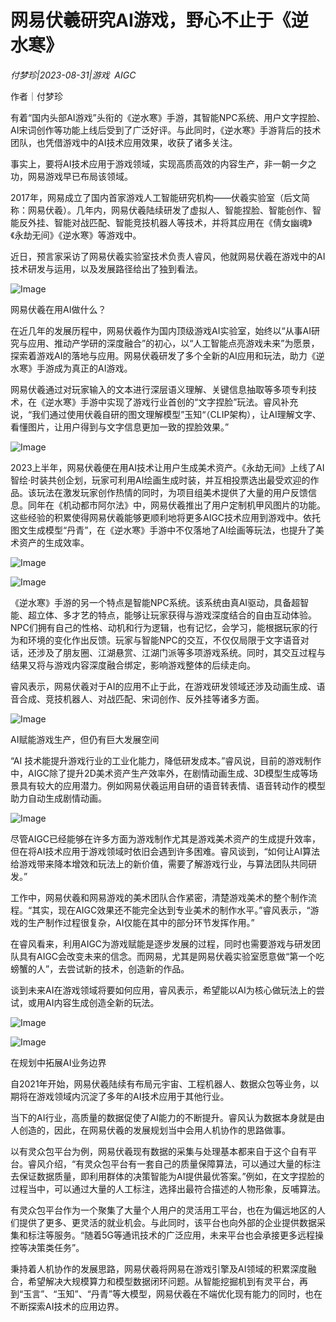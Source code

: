 # 网易伏羲研究AI游戏，野心不止于《逆水寒》

*付梦珍|2023-08-31|游戏 
                                                AIGC*

作者｜付梦珍

有着“国内头部AI游戏”头衔的《逆水寒》手游，其智能NPC系统、用户文字捏脸、AI宋词创作等功能上线后受到了广泛好评。与此同时，《逆水寒》手游背后的技术团队，也凭借游戏中的AI技术应用效果，收获了诸多关注。

事实上，要将AI技术应用于游戏领域，实现高质高效的内容生产，非一朝一夕之功，网易游戏早已布局该领域。

2017年，网易成立了国内首家游戏人工智能研究机构——伏羲实验室（后文简称：网易伏羲）。几年内，网易伏羲陆续研发了虚拟人、智能捏脸、智能创作、智能反外挂、智能对战匹配、智能竞技机器人等技术，并将其应用在《倩女幽魂》《永劫无间》《逆水寒》等游戏中。

近日，预言家采访了网易伏羲实验室技术负责人睿风，他就网易伏羲在游戏中的AI技术研发与运用，以及发展路径给出了独到看法。

![Image](https://mp.toutiao.com/mp/agw/article_material/open_image/get?code=OGJkMTQzN2FmNzFkNjdlODI4YTkyNDBkOGI0ZGNmMDQsMTY5MzQ3MzY2MTU4NA==)

网易伏羲在用AI做什么？

在近几年的发展历程中，网易伏羲作为国内顶级游戏AI实验室，始终以“从事AI研究与应用、推动产学研的深度融合”的初心，以“人工智能点亮游戏未来”为愿景，探索着游戏AI的落地与应用。网易伏羲研发了多个全新的AI应用和玩法，助力《逆水寒》手游成为真正的AI游戏。

网易伏羲通过对玩家输入的文本进行深层语义理解、关键信息抽取等多项专利技术，在《逆水寒》手游中实现了游戏行业首创的“文字捏脸”玩法。睿风补充说，“我们通过使用伏羲自研的图文理解模型”玉知“（CLIP架构），让AI理解文字、看懂图片，让用户得到与文字信息更加一致的捏脸效果。”

![Image](https://mp.toutiao.com/mp/agw/article_material/open_image/get?code=YmM2OGRkMDlmOThhN2FkNDdmNmJiMjAzNTYzMTI3ZDcsMTY5MzQ3MzY2MTU4NA==)

2023上半年，网易伏羲便在用AI技术让用户生成美术资产。《永劫无间》上线了AI智绘·时装共创企划，玩家可利用AI绘画生成时装，并互相投票选出最受欢迎的作品。该玩法在激发玩家创作热情的同时，为项目组美术提供了大量的用户反馈信息。同年在《机动都市阿尔法》中，网易伏羲推出了用户定制机甲风图片的功能。这些经验的积累使得网易伏羲能够更顺利地将更多AIGC技术应用到游戏中。依托图文生成模型“丹青”，在《逆水寒》手游中不仅落地了AI绘画等玩法，也提升了美术资产的生成效率。

![Image](https://mp.toutiao.com/mp/agw/article_material/open_image/get?code=OGJhODhhMGM5Y2ViYjA5NGE5YmNjNTdjNDUzZjBkYzIsMTY5MzQ3MzY2MTU4NA==)

![Image](https://mp.toutiao.com/mp/agw/article_material/open_image/get?code=ZDFmYmJmMzQ0MjdjYzNmNjBkZDdmZmJiYjJiMTE2MjksMTY5MzQ3MzY2MTU4NA==)

《逆水寒》手游的另一个特点是智能NPC系统。该系统由真AI驱动，具备超智能、超立体、多才艺的特点，能够让玩家获得与游戏深度结合的自由互动体验。NPC们拥有自己的性格、动机和行为逻辑，也有记忆，会学习，能根据玩家的行为和环境的变化作出反馈。玩家与智能NPC的交互，不仅仅局限于文字语音对话，还涉及了朋友圈、江湖悬赏、江湖门派等多项游戏系统。同时，其交互过程与结果又将与游戏内容深度融合绑定，影响游戏整体的后续走向。

睿风表示，网易伏羲对于AI的应用不止于此，在游戏研发领域还涉及动画生成、语音合成、竞技机器人、对战匹配、宋词创作、反外挂等诸多方面。

![Image](https://mp.toutiao.com/mp/agw/article_material/open_image/get?code=YjQ1ZDViZTQxZTI1ZjIxMWYyZDBiMzkxMDYyMTI4ZmYsMTY5MzQ3MzY2MTU4NA==)

AI赋能游戏生产，但仍有巨大发展空间

“AI 技术能提升游戏行业的工业化能力，降低研发成本。”睿风说，目前的游戏制作中，AIGC除了提升2D美术资产生产效率外，在剧情动画生成、3D模型生成等场景具有较大的应用潜力。例如网易伏羲运用自研的语音转表情、语音转动作的模型助力自动生成剧情动画。

![Image](https://mp.toutiao.com/mp/agw/article_material/open_image/get?code=OTQzNjJkMDUyZDFmZDEwZDdlNTNkYzA0ZmY4ZTk0ZjksMTY5MzQ3MzY2MTU4NA==)

尽管AIGC已经能够在许多方面为游戏制作尤其是游戏美术资产的生成提升效率，但在将AI技术应用于游戏领域时依旧会遇到许多困难。睿风谈到，“如何让AI算法给游戏带来降本增效和玩法上的新价值，需要了解游戏行业，与算法团队共同研发。”

工作中，网易伏羲和网易游戏的美术团队合作紧密，清楚游戏美术的整个制作流程。“其实，现在AIGC效果还不能完全达到专业美术的制作水平。”睿风表示，“游戏的生产制作过程很复杂，AI仅能在其中的部分环节发挥作用。”

在睿风看来，利用AIGC为游戏赋能是逐步发展的过程，同时也需要游戏与研发团队具有AIGC会改变未来的信念。而网易，尤其是网易伏羲实验室愿意做“第一个吃螃蟹的人”，去尝试新的技术，创造新的作品。

谈到未来AI在游戏领域将要如何应用，睿风表示，希望能以AI为核心做玩法上的尝试，或用AI内容生成创造全新的玩法。

![Image](https://mp.toutiao.com/mp/agw/article_material/open_image/get?code=Yzg3ZmNhOGRmNGQ3YWYwYzU3MWRmZGE2Yjk2OGQyODUsMTY5MzQ3MzY2MTU4NA==)

![Image](https://mp.toutiao.com/mp/agw/article_material/open_image/get?code=ZDk0YWZlZThiMmEzNjRhODFlMmI5Y2Y5YjYzNGE1MDQsMTY5MzQ3MzY2MTU4NQ==)

在规划中拓展AI业务边界

自2021年开始，网易伏羲陆续有布局元宇宙、工程机器人、数据众包等业务，以期将在游戏领域内沉淀了多年的AI技术应用于其他行业。

当下的AI行业，高质量的数据促使了AI能力的不断提升。睿风认为数据本身就是由人创造的，因此，在网易伏羲的发展规划当中会用人机协作的思路做事。

以有灵众包平台为例，网易伏羲现有数据的采集与处理基本都来自于这个自有平台。睿风介绍，“有灵众包平台有一套自己的质量保障算法，可以通过大量的标注去保证数据质量，即利用群体的决策智能为AI提供最优答案。”例如，在文字捏脸的过程当中，可以通过大量的人工标注，选择出最符合描述的人物形象，反哺算法。

有灵众包平台作为一个聚集了大量个人用户的灵活用工平台，也在为偏远地区的人们提供了更多、更灵活的就业机会。与此同时，该平台也向外部的企业提供数据采集和标注等服务。“随着5G等通讯技术的广泛应用，未来平台也会承接更多远程操控等决策类任务”。

秉持着人机协作的发展思路，网易伏羲将网易在游戏引擎及AI领域的积累深度融合，希望解决大规模算力和模型数据闭环问题。从智能挖掘机到有灵平台，再到“玉言”、“玉知”、“丹青”等大模型，网易伏羲在不端优化现有能力的同时，也在不断探索AI技术的应用边界。

